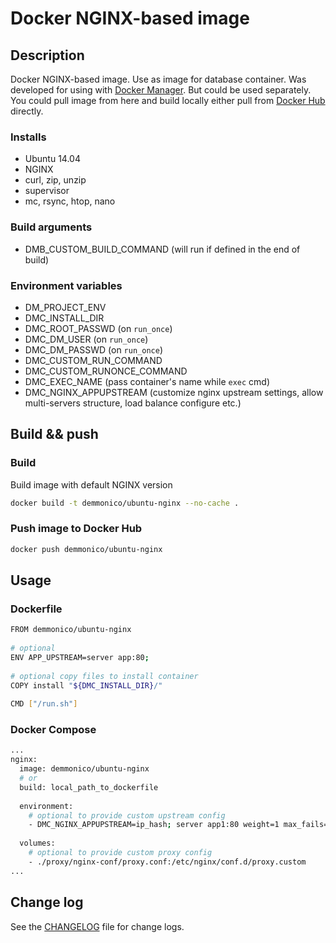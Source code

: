 # Docker NGINX-based image

## Description

Docker NGINX-based image. Use as image for database container. 
Was developed for using with [Docker Manager](https://github.com/demmonico/docker-manager/). 
But could be used separately.
You could pull image from here and build locally either pull from [Docker Hub](https://hub.docker.com/r/demmonico/ubuntu-mariadb/) directly.


### Installs

- Ubuntu 14.04
- NGINX
- curl, zip, unzip
- supervisor
- mc, rsync, htop, nano


### Build arguments

- DMB_CUSTOM_BUILD_COMMAND (will run if defined in the end of build)


### Environment variables

- DM_PROJECT_ENV
- DMC_INSTALL_DIR
- DMC_ROOT_PASSWD (on `run_once`)
- DMC_DM_USER  (on `run_once`)
- DMC_DM_PASSWD  (on `run_once`)
- DMC_CUSTOM_RUN_COMMAND
- DMC_CUSTOM_RUNONCE_COMMAND
- DMC_EXEC_NAME (pass container's name while `exec` cmd)
- DMC_NGINX_APPUPSTREAM (customize nginx upstream settings, allow multi-servers structure, load balance configure etc.)


## Build && push

### Build

Build image with default NGINX version
```sh
docker build -t demmonico/ubuntu-nginx --no-cache .
```


### Push image to Docker Hub

```sh
docker push demmonico/ubuntu-nginx
```


## Usage

### Dockerfile

```sh
FROM demmonico/ubuntu-nginx
  
# optional
ENV APP_UPSTREAM=server app:80;
  
# optional copy files to install container
COPY install "${DMC_INSTALL_DIR}/"
  
CMD ["/run.sh"]
```

### Docker Compose

```sh
...
nginx:
  image: demmonico/ubuntu-nginx
  # or
  build: local_path_to_dockerfile
      
  environment:
    # optional to provide custom upstream config
    - DMC_NGINX_APPUPSTREAM=ip_hash; server app1:80 weight=1 max_fails=3; server app2:80;
    
  volumes:
    # optional to provide custom proxy config
    - ./proxy/nginx-conf/proxy.conf:/etc/nginx/conf.d/proxy.custom
...
```


## Change log

See the [CHANGELOG](CHANGELOG.md) file for change logs.
